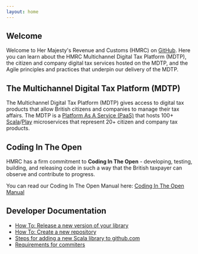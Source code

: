 ```yaml
---
layout: home
---
```


## Welcome

Welcome to Her Majesty's Revenue and Customs (HMRC) on [GitHub](https://github.com/hmrc). Here you can learn about the HMRC Multichannel Digital Tax Platform (MDTP), the citizen and company digital tax services hosted on the MDTP, and the Agile principles and practices that underpin our delivery of the MDTP.

## The Multichannel Digital Tax Platform (MDTP)

The Multichannel Digital Tax Platform (MDTP) gives access to digital tax products that allow British citizens and companies to manage their tax affairs. The MDTP is a [Platform As A Service (PaaS)](https://en.wikipedia.org/wiki/Platform_as_a_service) that hosts 100+ [Scala](http://www.scala-lang.org/)/[Play](https://www.playframework.com/) microservices that represent 20+ citizen and company tax products.

## Coding In The Open

HMRC has a firm commitment to **Coding In The Open** - developing, testing, building, and releasing code in such a way that the British taxpayer can observe and contribute to progress.

You can read our Coding In The Open Manual here: [Coding In The Open Manual](/pages/coding-in-the-open-manual.html)

## Developer Documentation

+ [How To: Release a new version of your library](/pages/howto-release-new-version-of-your-library.html)
+ [How To: Create a new repository](/pages/creating-a-new-repository.html)
+ [Steps for adding a new Scala library to github.com](/pages/adding-a-new-scala-library-to-github.html)
+ [Requirements for commiters](/pages/requirements-for-commiters.html)
